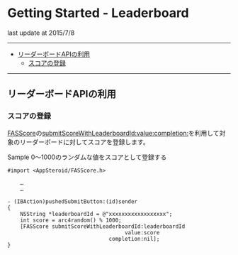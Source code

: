 # Getting Started - Leaderboard

last update at 2015/7/8

---

- [リーダーボードAPIの利用](#HowToUseAPI)
	- [スコアの登録](#SubmitScore)

---

## <a name="HowToUseAPI"> リーダーボードAPIの利用 </a>

### <a name="SubmitScore"> スコアの登録 </a>

[FASScore](../Specs/Spec-Leaderboard.md#FASScore)の[submitScoreWithLeaderboardId:value:completion:](../Specs/Spec-Leaderboard.md#FASScore.submitScoreWithLeaderboardIdvaluecompletion)を利用して対象のリーダーボードに対してスコアを登録します。

Sample
0〜1000のランダムな値をスコアとして登録する

```
#import <AppSteroid/FASScore.h>

	…
	…

- (IBAction)pushedSubmitButton:(id)sender
{
    NSString *leaderboardId = @"xxxxxxxxxxxxxxxxxx";
    int score = arc4random() % 1000;
    [FASScore submitScoreWithLeaderboardId:leaderboardId
                                     value:score
                                completion:nil];
}
```
